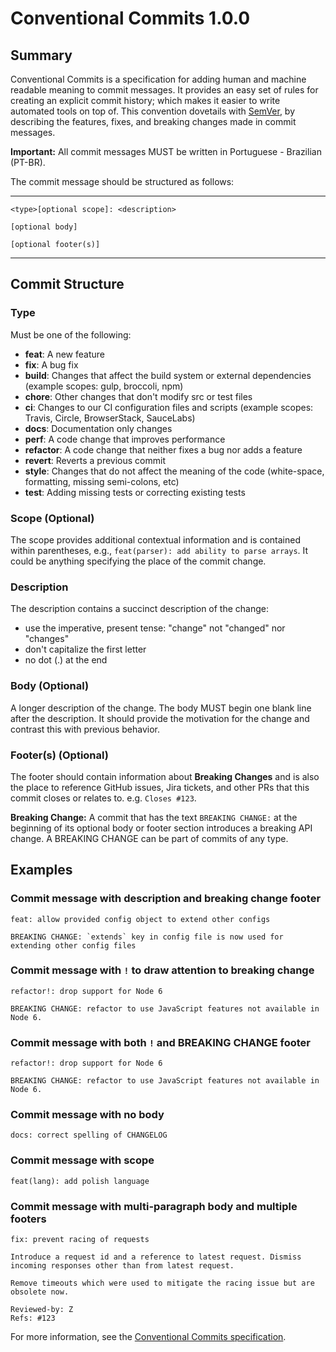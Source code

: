# Conventional Commits 1.0.0

## Summary

Conventional Commits is a specification for adding human and machine readable meaning to commit messages. It provides an easy set of rules for creating an explicit commit history; which makes it easier to write automated tools on top of. This convention dovetails with [SemVer](http://semver.org), by describing the features, fixes, and breaking changes made in commit messages.

**Important:** All commit messages MUST be written in Portuguese - Brazilian (PT-BR).

The commit message should be structured as follows:

---

```
<type>[optional scope]: <description>

[optional body]

[optional footer(s)]
```

---

## Commit Structure

### Type

Must be one of the following:

*   **feat**: A new feature
*   **fix**: A bug fix
*   **build**: Changes that affect the build system or external dependencies (example scopes: gulp, broccoli, npm)
*   **chore**: Other changes that don't modify src or test files
*   **ci**: Changes to our CI configuration files and scripts (example scopes: Travis, Circle, BrowserStack, SauceLabs)
*   **docs**: Documentation only changes
*   **perf**: A code change that improves performance
*   **refactor**: A code change that neither fixes a bug nor adds a feature
*   **revert**: Reverts a previous commit
*   **style**: Changes that do not affect the meaning of the code (white-space, formatting, missing semi-colons, etc)
*   **test**: Adding missing tests or correcting existing tests

### Scope (Optional)

The scope provides additional contextual information and is contained within parentheses, e.g., `feat(parser): add ability to parse arrays`. It could be anything specifying the place of the commit change.

### Description

The description contains a succinct description of the change:
*   use the imperative, present tense: "change" not "changed" nor "changes"
*   don't capitalize the first letter
*   no dot (.) at the end

### Body (Optional)

A longer description of the change. The body MUST begin one blank line after the description. It should provide the motivation for the change and contrast this with previous behavior.

### Footer(s) (Optional)

The footer should contain information about **Breaking Changes** and is also the place to reference GitHub issues, Jira tickets, and other PRs that this commit closes or relates to. e.g. `Closes #123`.

**Breaking Change:** A commit that has the text `BREAKING CHANGE:` at the beginning of its optional body or footer section introduces a breaking API change. A BREAKING CHANGE can be part of commits of any type.

## Examples

### Commit message with description and breaking change footer

```
feat: allow provided config object to extend other configs

BREAKING CHANGE: `extends` key in config file is now used for extending other config files
```

### Commit message with `!` to draw attention to breaking change

```
refactor!: drop support for Node 6

BREAKING CHANGE: refactor to use JavaScript features not available in Node 6.
```

### Commit message with both `!` and BREAKING CHANGE footer

```
refactor!: drop support for Node 6

BREAKING CHANGE: refactor to use JavaScript features not available in Node 6.
```

### Commit message with no body

```
docs: correct spelling of CHANGELOG
```

### Commit message with scope

```
feat(lang): add polish language
```

### Commit message with multi-paragraph body and multiple footers

```
fix: prevent racing of requests

Introduce a request id and a reference to latest request. Dismiss
incoming responses other than from latest request.

Remove timeouts which were used to mitigate the racing issue but are
obsolete now.

Reviewed-by: Z
Refs: #123
```

For more information, see the [Conventional Commits specification](https://www.conventionalcommits.org/en/v1.0.0/).
